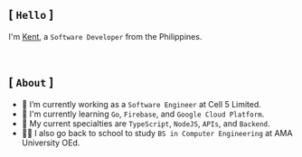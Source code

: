 ## [ `Hello` ]

I'm [Kent](https://github.com/kentlouisetonino), a `Software Developer` from the Philippines.

<br />

## [ `About` ]

- 🔧 I’m currently working as a `Software Engineer` at Cell 5 Limited.
- 🎯 I'm currently learning `Go`, `Firebase`, and `Google Cloud Platform`.
- 🧠 My current specialties are `TypeScript`, `NodeJS`, `APIs`, and `Backend`.
- 👨‍🎓 I also go back to school to study `BS in Computer Engineering` at AMA University OEd.
